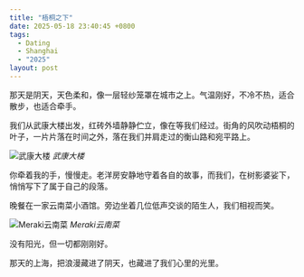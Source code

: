 ```yaml
---
title: "梧桐之下"
date: 2025-05-18 23:40:45 +0800
tags:
  - Dating
  - Shanghai
  - "2025"
layout: post
---
```


那天是阴天，天色柔和，像一层轻纱笼罩在城市之上。气温刚好，不冷不热，适合散步，也适合牵手。

我们从武康大楼出发，红砖外墙静静伫立，像在等我们经过。街角的风吹动梧桐的叶子，一片片落在时间之外，落在我们并肩走过的衡山路和宛平路上。

![武康大楼](/assets/202505/4.jpg)
*武康大楼*

你牵着我的手，慢慢走。老洋房安静地守着各自的故事，而我们，在树影婆娑下，悄悄写下了属于自己的段落。

晚餐在一家云南菜小酒馆。旁边坐着几位低声交谈的陌生人，我们相视而笑。

![Meraki云南菜](/assets/202505/3.jpg)
*Meraki云南菜*

没有阳光，但一切都刚刚好。  

那天的上海，把浪漫藏进了阴天，也藏进了我们心里的光里。